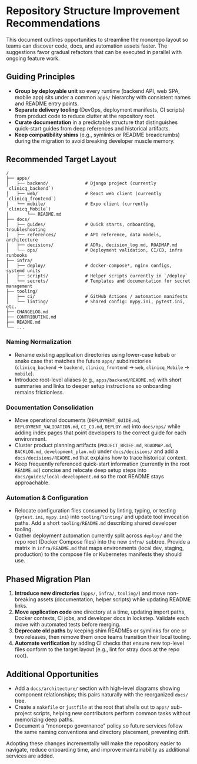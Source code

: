 # Repository Structure Improvement Recommendations

This document outlines opportunities to streamline the monorepo layout so teams can discover code, docs, and automation assets faster. The suggestions favor gradual refactors that can be executed in parallel with ongoing feature work.

## Guiding Principles

- **Group by deployable unit** so every runtime (backend API, web SPA, mobile app) sits under a common `apps/` hierarchy with consistent names and README entry points.
- **Separate delivery tooling** (DevOps, deployment manifests, CI scripts) from product code to reduce clutter at the repository root.
- **Curate documentation** in a predictable structure that distinguishes quick-start guides from deep references and historical artifacts.
- **Keep compatibility shims** (e.g., symlinks or README breadcrumbs) during the migration to avoid breaking developer muscle memory.

## Recommended Target Layout

```
/
├── apps/
│   ├── backend/              # Django project (currently `clinicq_backend`)
│   ├── web/                  # React web client (currently `clinicq_frontend`)
│   └── mobile/               # Expo client (currently `clinicq_Mobile`)
│       └── README.md
├── docs/
│   ├── guides/               # Quick starts, onboarding, troubleshooting
│   ├── references/           # API reference, data models, architecture
│   ├── decisions/            # ADRs, decision_log.md, ROADMAP.md
│   └── ops/                  # Deployment validation, CI/CD, infra runbooks
├── infra/
│   ├── deploy/               # docker-compose*, nginx configs, systemd units
│   ├── scripts/              # Helper scripts currently in `/deploy`
│   └── secrets/              # Templates and documentation for secret management
├── tooling/
│   ├── ci/                   # GitHub Actions / automation manifests
│   └── linting/              # Shared config: mypy.ini, pytest.ini, etc.
├── CHANGELOG.md
├── CONTRIBUTING.md
├── README.md
└── ...
```

### Naming Normalization

- Rename existing application directories using lower-case kebab or snake case that matches the future `apps/` subdirectories (`clinicq_backend` → `backend`, `clinicq_frontend` → `web`, `clinicq_Mobile` → `mobile`).
- Introduce root-level aliases (e.g., `apps/backend/README.md`) with short summaries and links to deeper setup instructions so onboarding remains frictionless.

### Documentation Consolidation

- Move operational documents (`DEPLOYMENT_GUIDE.md`, `DEPLOYMENT_VALIDATION.md`, `CI_CD.md`, `DEPLOY.md`) into `docs/ops/` while adding index pages that point developers to the correct guide for each environment.
- Cluster product planning artifacts (`PROJECT_BRIEF.md`, `ROADMAP.md`, `BACKLOG.md`, `development_plan.md`) under `docs/decisions/` and add a `docs/decisions/README.md` that explains how to trace historical context.
- Keep frequently referenced quick-start information (currently in the root `README.md`) concise and relocate deep setup steps into `docs/guides/local-development.md` so the root README stays approachable.

### Automation & Configuration

- Relocate configuration files consumed by linting, typing, or testing (`pytest.ini`, `mypy.ini`) into `tooling/linting/` and update tool invocation paths. Add a short `tooling/README.md` describing shared developer tooling.
- Gather deployment automation currently split across `deploy/` and the repo root (Docker Compose files) into the new `infra/` subtree. Provide a matrix in `infra/README.md` that maps environments (local dev, staging, production) to the compose file or Kubernetes manifests they should use.

## Phased Migration Plan

1. **Introduce new directories** (`apps/`, `infra/`, `tooling/`) and move non-breaking assets (documentation, helper scripts) while updating README links.
2. **Move application code** one directory at a time, updating import paths, Docker contexts, CI jobs, and developer docs in lockstep. Validate each move with automated tests before merging.
3. **Deprecate old paths** by keeping shim READMEs or symlinks for one or two releases, then remove them once teams transition their local tooling.
4. **Automate verification** by adding CI checks that ensure new top-level files conform to the target layout (e.g., lint for stray docs at the repo root).

## Additional Opportunities

- Add a `docs/architecture/` section with high-level diagrams showing component relationships; this pairs naturally with the reorganized `docs/` tree.
- Create a `makefile` or `justfile` at the root that shells out to `apps/` sub-project scripts, helping new contributors perform common tasks without memorizing deep paths.
- Document a "monorepo governance" policy so future services follow the same naming conventions and directory placement, preventing drift.

Adopting these changes incrementally will make the repository easier to navigate, reduce onboarding time, and improve maintainability as additional services are added.
